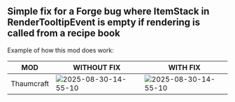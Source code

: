 Simple fix for a Forge bug where ItemStack in RenderTooltipEvent is empty if rendering is called from a recipe book
---

Example of how this mod does work:

| MOD       | WITHOUT FIX                                                                                        | WITH FIX                                                                                                                                                |
| ----------| -------------------------------------------------------------------------------------------------- | ------------------------------------------------------------------------------------------------------------------------------------------------------- |
| Thaumcraft | <img src="https://i.ibb.co/B5h2F3bB/2025-08-30-14-55-10.png" alt="2025-08-30-14-55-10" border="0"> | <img src="https://i.ibb.co/4ZVb9cTw/2025-08-30-14-54-34.png" alt="2025-08-30-14-55-10" border="0">                                                      |
